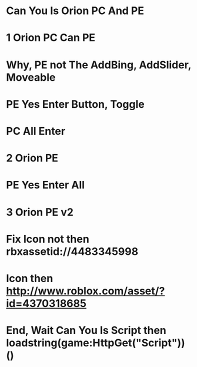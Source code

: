 # Can You Is Orion PC And PE
# 1 Orion PC Can PE 
# Why, PE not The AddBing, AddSlider, Moveable
# PE Yes Enter Button, Toggle
# PC All Enter
# 2 Orion PE
# PE Yes Enter All
# 3 Orion PE v2
# Fix Icon not then rbxassetid://4483345998
# Icon then http://www.roblox.com/asset/?id=4370318685
# End, Wait Can You Is Script then loadstring(game:HttpGet("Script"))()
